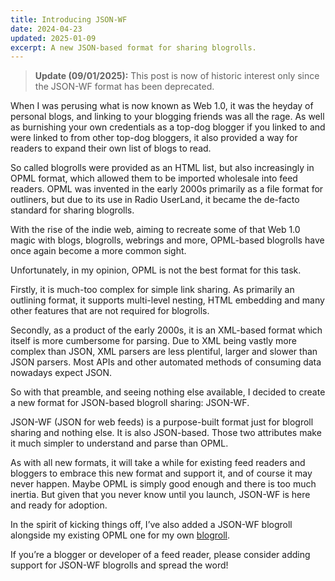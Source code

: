 ```yaml
---
title: Introducing JSON-WF
date: 2024-04-23
updated: 2025-01-09
excerpt: A new JSON-based format for sharing blogrolls.
---
```


> **Update (09/01/2025):** This post is now of historic interest only since the JSON-WF format has been deprecated.

When I was perusing what is now known as Web 1.0, it was the heyday of personal blogs, and linking to your blogging friends was all the rage. As well as burnishing your own credentials as a top-dog blogger if you linked to and were linked to from other top-dog bloggers, it also provided a way for readers to expand their own list of blogs to read.

So called blogrolls were provided as an HTML list, but also increasingly in OPML format, which allowed them to be imported wholesale into feed readers. OPML was invented in the early 2000s primarily as a file format for outliners, but due to its use in Radio UserLand, it became the de-facto standard for sharing blogrolls.

With the rise of the indie web, aiming to recreate some of that Web 1.0 magic with blogs, blogrolls, webrings and more, OPML-based blogrolls have once again become a more common sight.

Unfortunately, in my opinion, OPML is not the best format for this task.

Firstly, it is much-too complex for simple link sharing. As primarily an outlining format, it supports multi-level nesting, HTML embedding and many other features that are not required for blogrolls.

Secondly, as a product of the early 2000s, it is an XML-based format which itself is more cumbersome for parsing. Due to XML being vastly more complex than JSON, XML parsers are less plentiful, larger and slower than JSON parsers. Most APIs and other automated methods of consuming data nowadays expect JSON.

So with that preamble, and seeing nothing else available, I decided to create a new format for JSON-based blogroll sharing: JSON-WF.

JSON-WF (JSON for web feeds) is a purpose-built format just for blogroll sharing and nothing else. It is also JSON-based. Those two attributes make it much simpler to understand and parse than OPML.

As with all new formats, it will take a while for existing feed readers and bloggers to embrace this new format and support it, and of course it may never happen. Maybe OPML is simply good enough and there is too much inertia. But given that you never know until you launch, JSON-WF is here and ready for adoption.

In the spirit of kicking things off, I’ve also added a JSON-WF blogroll alongside my existing OPML one for my own [blogroll](/blogroll/).

If you’re a blogger or developer of a feed reader, please consider adding support for JSON-WF blogrolls and spread the word!
